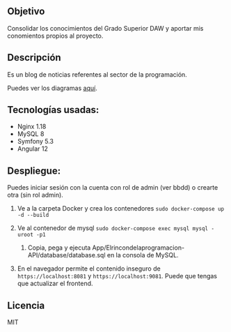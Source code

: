 ## Objetivo
Consolidar los conocimientos del Grado Superior DAW y aportar mis conomientos propios
al proyecto.

## Descripción
Es un blog de noticias referentes al sector de la programación.

Puedes ver los diagramas [aquí](https://github.com/Pacorb94/ProyectoDAW/blob/master/Diagramas/).

## Tecnologías usadas:
* Nginx 1.18
* MySQL 8
* Symfony 5.3
* Angular 12

## Despliegue:
Puedes iniciar sesión con la cuenta con rol de admin (ver bbdd) o crearte otra (sin rol admin).

 1. Ve a la carpeta Docker y crea los contenedores `sudo docker-compose up -d --build`
 2. Ve al contenedor de mysql `sudo docker-compose exec mysql mysql -uroot -p1`
        
    1. Copia, pega y ejecuta App/Elrincondelaprogramacion-API/database/database.sql en la consola de MySQL.

 3. En el navegador permite el contenido inseguro de `https://localhost:8081` 
    y `https://localhost:9081`. Puede que tengas que actualizar el frontend.

## Licencia
MIT